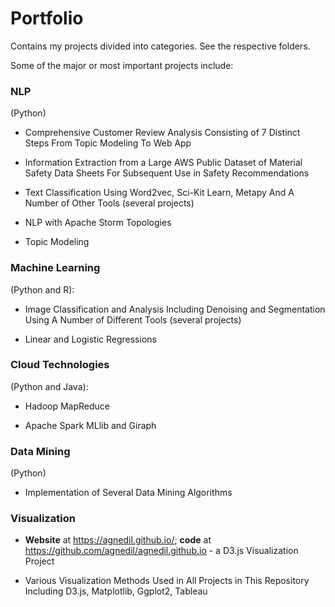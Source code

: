 # Portfolio

Contains my projects divided into categories. See the respective folders.

Some of the major or most important projects include:

### NLP
(Python)

* Comprehensive Customer Review Analysis Consisting of 7 Distinct Steps From Topic Modeling To Web App

* Information Extraction from a Large AWS Public Dataset of Material Safety Data Sheets For Subsequent Use in Safety Recommendations

* Text Classification Using Word2vec, Sci-Kit Learn, Metapy And A Number of Other Tools (several projects)

* NLP with Apache Storm Topologies

* Topic Modeling

### Machine Learning
(Python and R):

* Image Classification and Analysis Including Denoising and Segmentation Using A Number of Different Tools (several projects)

* Linear and Logistic Regressions

### Cloud Technologies
(Python and Java):

* Hadoop MapReduce

* Apache Spark MLlib and Giraph

### Data Mining
(Python)

* Implementation of Several Data Mining Algorithms

### Visualization
* **Website** at https://agnedil.github.io/; **code** at https://github.com/agnedil/agnedil.github.io - a D3.js Visualization Project

* Various Visualization Methods Used in All Projects in This Repository Including D3.js, Matplotlib, Ggplot2, Tableau 

